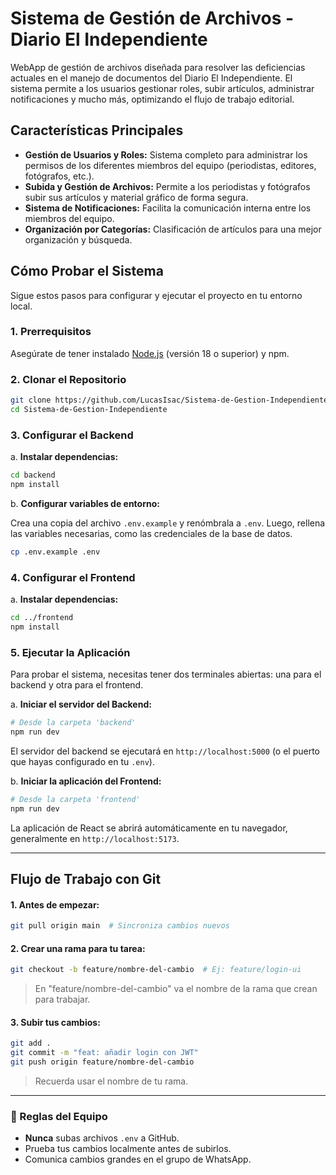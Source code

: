 # Sistema de Gestión de Archivos - Diario El Independiente

WebApp de gestión de archivos diseñada para resolver las deficiencias actuales en el manejo de documentos del Diario El Independiente. El sistema permite a los usuarios gestionar roles, subir artículos, administrar notificaciones y mucho más, optimizando el flujo de trabajo editorial.

## Características Principales

*   **Gestión de Usuarios y Roles:** Sistema completo para administrar los permisos de los diferentes miembros del equipo (periodistas, editores, fotógrafos, etc.).
*   **Subida y Gestión de Archivos:** Permite a los periodistas y fotógrafos subir sus artículos y material gráfico de forma segura.
*   **Sistema de Notificaciones:** Facilita la comunicación interna entre los miembros del equipo.
*   **Organización por Categorías:** Clasificación de artículos para una mejor organización y búsqueda.

## Cómo Probar el Sistema

Sigue estos pasos para configurar y ejecutar el proyecto en tu entorno local.

### 1. Prerrequisitos

Asegúrate de tener instalado [Node.js](https://nodejs.org/) (versión 18 o superior) y npm.

### 2. Clonar el Repositorio

```bash
git clone https://github.com/LucasIsac/Sistema-de-Gestion-Independiente.git
cd Sistema-de-Gestion-Independiente
```

### 3. Configurar el Backend

a. **Instalar dependencias:**

```bash
cd backend
npm install
```

b. **Configurar variables de entorno:**

Crea una copia del archivo `.env.example` y renómbrala a `.env`. Luego, rellena las variables necesarias, como las credenciales de la base de datos.

```bash
cp .env.example .env
```

### 4. Configurar el Frontend

a. **Instalar dependencias:**

```bash
cd ../frontend
npm install
```

### 5. Ejecutar la Aplicación

Para probar el sistema, necesitas tener dos terminales abiertas: una para el backend y otra para el frontend.

a. **Iniciar el servidor del Backend:**

```bash
# Desde la carpeta 'backend'
npm run dev
```
El servidor del backend se ejecutará en `http://localhost:5000` (o el puerto que hayas configurado en tu `.env`).

b. **Iniciar la aplicación del Frontend:**

```bash
# Desde la carpeta 'frontend'
npm run dev
```
La aplicación de React se abrirá automáticamente en tu navegador, generalmente en `http://localhost:5173`.

---

## Flujo de Trabajo con Git

#### 1. Antes de empezar:
```bash
git pull origin main  # Sincroniza cambios nuevos
```

#### 2. Crear una rama para tu tarea:
```bash
git checkout -b feature/nombre-del-cambio  # Ej: feature/login-ui
```
> En "feature/nombre-del-cambio" va el nombre de la rama que crean para trabajar.

#### 3. Subir tus cambios:
```bash
git add .
git commit -m "feat: añadir login con JWT"
git push origin feature/nombre-del-cambio
```
> Recuerda usar el nombre de tu rama.

---

### 🚨 Reglas del Equipo
*   **Nunca** subas archivos `.env` a GitHub.
*   Prueba tus cambios localmente antes de subirlos.
*   Comunica cambios grandes en el grupo de WhatsApp.
